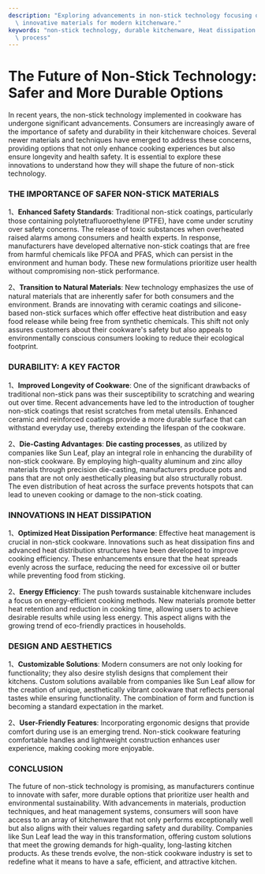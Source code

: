 ```yaml
---
description: "Exploring advancements in non-stick technology focusing on safety, durability, and\
  \ innovative materials for modern kitchenware."
keywords: "non-stick technology, durable kitchenware, Heat dissipation performance, Die casting\
  \ process"
---
```

# The Future of Non-Stick Technology: Safer and More Durable Options

In recent years, the non-stick technology implemented in cookware has undergone significant advancements. Consumers are increasingly aware of the importance of safety and durability in their kitchenware choices. Several newer materials and techniques have emerged to address these concerns, providing options that not only enhance cooking experiences but also ensure longevity and health safety. It is essential to explore these innovations to understand how they will shape the future of non-stick technology.

### THE IMPORTANCE OF SAFER NON-STICK MATERIALS

1、**Enhanced Safety Standards**: Traditional non-stick coatings, particularly those containing polytetrafluoroethylene (PTFE), have come under scrutiny over safety concerns. The release of toxic substances when overheated raised alarms among consumers and health experts. In response, manufacturers have developed alternative non-stick coatings that are free from harmful chemicals like PFOA and PFAS, which can persist in the environment and human body. These new formulations prioritize user health without compromising non-stick performance.

2、**Transition to Natural Materials**: New technology emphasizes the use of natural materials that are inherently safer for both consumers and the environment. Brands are innovating with ceramic coatings and silicone-based non-stick surfaces which offer effective heat distribution and easy food release while being free from synthetic chemicals. This shift not only assures customers about their cookware's safety but also appeals to environmentally conscious consumers looking to reduce their ecological footprint.

### DURABILITY: A KEY FACTOR

1、**Improved Longevity of Cookware**: One of the significant drawbacks of traditional non-stick pans was their susceptibility to scratching and wearing out over time. Recent advancements have led to the introduction of tougher non-stick coatings that resist scratches from metal utensils. Enhanced ceramic and reinforced coatings provide a more durable surface that can withstand everyday use, thereby extending the lifespan of the cookware.

2、**Die-Casting Advantages**: **Die casting processes**, as utilized by companies like Sun Leaf, play an integral role in enhancing the durability of non-stick cookware. By employing high-quality aluminum and zinc alloy materials through precision die-casting, manufacturers produce pots and pans that are not only aesthetically pleasing but also structurally robust. The even distribution of heat across the surface prevents hotspots that can lead to uneven cooking or damage to the non-stick coating.

### INNOVATIONS IN HEAT DISSIPATION

1、**Optimized Heat Dissipation Performance**: Effective heat management is crucial in non-stick cookware. Innovations such as heat dissipation fins and advanced heat distribution structures have been developed to improve cooking efficiency. These enhancements ensure that the heat spreads evenly across the surface, reducing the need for excessive oil or butter while preventing food from sticking.

2、**Energy Efficiency**: The push towards sustainable kitchenware includes a focus on energy-efficient cooking methods. New materials promote better heat retention and reduction in cooking time, allowing users to achieve desirable results while using less energy. This aspect aligns with the growing trend of eco-friendly practices in households.

### DESIGN AND AESTHETICS

1、**Customizable Solutions**: Modern consumers are not only looking for functionality; they also desire stylish designs that complement their kitchens. Custom solutions available from companies like Sun Leaf allow for the creation of unique, aesthetically vibrant cookware that reflects personal tastes while ensuring functionality. The combination of form and function is becoming a standard expectation in the market.

2、**User-Friendly Features**: Incorporating ergonomic designs that provide comfort during use is an emerging trend. Non-stick cookware featuring comfortable handles and lightweight construction enhances user experience, making cooking more enjoyable. 

### CONCLUSION

The future of non-stick technology is promising, as manufacturers continue to innovate with safer, more durable options that prioritize user health and environmental sustainability. With advancements in materials, production techniques, and heat management systems, consumers will soon have access to an array of kitchenware that not only performs exceptionally well but also aligns with their values regarding safety and durability. Companies like Sun Leaf lead the way in this transformation, offering custom solutions that meet the growing demands for high-quality, long-lasting kitchen products. As these trends evolve, the non-stick cookware industry is set to redefine what it means to have a safe, efficient, and attractive kitchen.
